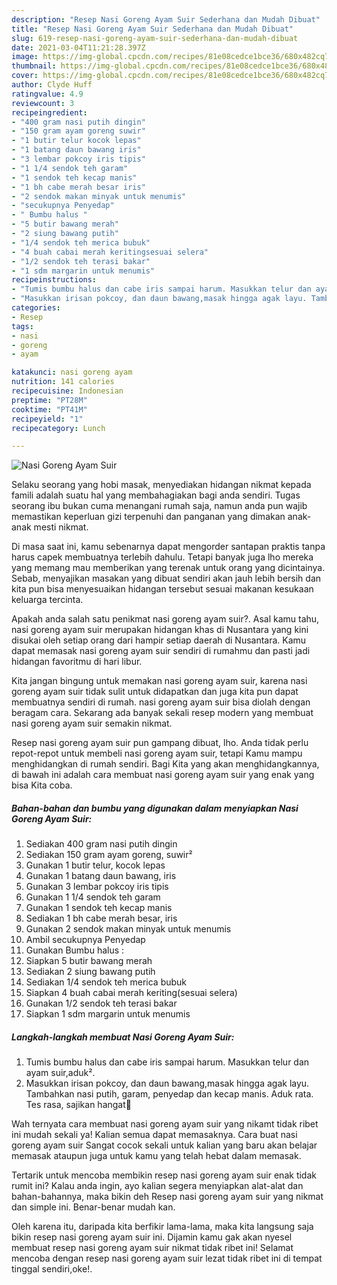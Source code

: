 ```yaml
---
description: "Resep Nasi Goreng Ayam Suir Sederhana dan Mudah Dibuat"
title: "Resep Nasi Goreng Ayam Suir Sederhana dan Mudah Dibuat"
slug: 619-resep-nasi-goreng-ayam-suir-sederhana-dan-mudah-dibuat
date: 2021-03-04T11:21:28.397Z
image: https://img-global.cpcdn.com/recipes/81e08cedce1bce36/680x482cq70/nasi-goreng-ayam-suir-foto-resep-utama.jpg
thumbnail: https://img-global.cpcdn.com/recipes/81e08cedce1bce36/680x482cq70/nasi-goreng-ayam-suir-foto-resep-utama.jpg
cover: https://img-global.cpcdn.com/recipes/81e08cedce1bce36/680x482cq70/nasi-goreng-ayam-suir-foto-resep-utama.jpg
author: Clyde Huff
ratingvalue: 4.9
reviewcount: 3
recipeingredient:
- "400 gram nasi putih dingin"
- "150 gram ayam goreng suwir"
- "1 butir telur kocok lepas"
- "1 batang daun bawang iris"
- "3 lembar pokcoy iris tipis"
- "1 1/4 sendok teh garam"
- "1 sendok teh kecap manis"
- "1 bh cabe merah besar iris"
- "2 sendok makan minyak untuk menumis"
- "secukupnya Penyedap"
- " Bumbu halus "
- "5 butir bawang merah"
- "2 siung bawang putih"
- "1/4 sendok teh merica bubuk"
- "4 buah cabai merah keritingsesuai selera"
- "1/2 sendok teh terasi bakar"
- "1 sdm margarin untuk menumis"
recipeinstructions:
- "Tumis bumbu halus dan cabe iris sampai harum. Masukkan telur dan ayam suir,aduk²."
- "Masukkan irisan pokcoy, dan daun bawang,masak hingga agak layu. Tambahkan nasi putih, garam, penyedap dan kecap manis. Aduk rata. Tes rasa, sajikan hangat🤗"
categories:
- Resep
tags:
- nasi
- goreng
- ayam

katakunci: nasi goreng ayam 
nutrition: 141 calories
recipecuisine: Indonesian
preptime: "PT28M"
cooktime: "PT41M"
recipeyield: "1"
recipecategory: Lunch

---
```



![Nasi Goreng Ayam Suir](https://img-global.cpcdn.com/recipes/81e08cedce1bce36/680x482cq70/nasi-goreng-ayam-suir-foto-resep-utama.jpg)

Selaku seorang yang hobi masak, menyediakan hidangan nikmat kepada famili adalah suatu hal yang membahagiakan bagi anda sendiri. Tugas seorang ibu bukan cuma menangani rumah saja, namun anda pun wajib memastikan keperluan gizi terpenuhi dan panganan yang dimakan anak-anak mesti nikmat.

Di masa  saat ini, kamu sebenarnya dapat mengorder santapan praktis tanpa harus capek membuatnya terlebih dahulu. Tetapi banyak juga lho mereka yang memang mau memberikan yang terenak untuk orang yang dicintainya. Sebab, menyajikan masakan yang dibuat sendiri akan jauh lebih bersih dan kita pun bisa menyesuaikan hidangan tersebut sesuai makanan kesukaan keluarga tercinta. 



Apakah anda salah satu penikmat nasi goreng ayam suir?. Asal kamu tahu, nasi goreng ayam suir merupakan hidangan khas di Nusantara yang kini disukai oleh setiap orang dari hampir setiap daerah di Nusantara. Kamu dapat memasak nasi goreng ayam suir sendiri di rumahmu dan pasti jadi hidangan favoritmu di hari libur.

Kita jangan bingung untuk memakan nasi goreng ayam suir, karena nasi goreng ayam suir tidak sulit untuk didapatkan dan juga kita pun dapat membuatnya sendiri di rumah. nasi goreng ayam suir bisa diolah dengan beragam cara. Sekarang ada banyak sekali resep modern yang membuat nasi goreng ayam suir semakin nikmat.

Resep nasi goreng ayam suir pun gampang dibuat, lho. Anda tidak perlu repot-repot untuk membeli nasi goreng ayam suir, tetapi Kamu mampu menghidangkan di rumah sendiri. Bagi Kita yang akan menghidangkannya, di bawah ini adalah cara membuat nasi goreng ayam suir yang enak yang bisa Kita coba.

<!--inarticleads1-->

##### Bahan-bahan dan bumbu yang digunakan dalam menyiapkan Nasi Goreng Ayam Suir:

1. Sediakan 400 gram nasi putih dingin
1. Sediakan 150 gram ayam goreng, suwir²
1. Gunakan 1 butir telur, kocok lepas
1. Gunakan 1 batang daun bawang, iris
1. Gunakan 3 lembar pokcoy iris tipis
1. Gunakan 1 1/4 sendok teh garam
1. Gunakan 1 sendok teh kecap manis
1. Sediakan 1 bh cabe merah besar, iris
1. Gunakan 2 sendok makan minyak untuk menumis
1. Ambil secukupnya Penyedap
1. Gunakan  Bumbu halus :
1. Siapkan 5 butir bawang merah
1. Sediakan 2 siung bawang putih
1. Sediakan 1/4 sendok teh merica bubuk
1. Siapkan 4 buah cabai merah keriting(sesuai selera)
1. Gunakan 1/2 sendok teh terasi bakar
1. Siapkan 1 sdm margarin untuk menumis




<!--inarticleads2-->

##### Langkah-langkah membuat Nasi Goreng Ayam Suir:

1. Tumis bumbu halus dan cabe iris sampai harum. Masukkan telur dan ayam suir,aduk².
1. Masukkan irisan pokcoy, dan daun bawang,masak hingga agak layu. Tambahkan nasi putih, garam, penyedap dan kecap manis. Aduk rata. Tes rasa, sajikan hangat🤗




Wah ternyata cara membuat nasi goreng ayam suir yang nikamt tidak ribet ini mudah sekali ya! Kalian semua dapat memasaknya. Cara buat nasi goreng ayam suir Sangat cocok sekali untuk kalian yang baru akan belajar memasak ataupun juga untuk kamu yang telah hebat dalam memasak.

Tertarik untuk mencoba membikin resep nasi goreng ayam suir enak tidak rumit ini? Kalau anda ingin, ayo kalian segera menyiapkan alat-alat dan bahan-bahannya, maka bikin deh Resep nasi goreng ayam suir yang nikmat dan simple ini. Benar-benar mudah kan. 

Oleh karena itu, daripada kita berfikir lama-lama, maka kita langsung saja bikin resep nasi goreng ayam suir ini. Dijamin kamu gak akan nyesel membuat resep nasi goreng ayam suir nikmat tidak ribet ini! Selamat mencoba dengan resep nasi goreng ayam suir lezat tidak ribet ini di tempat tinggal sendiri,oke!.


